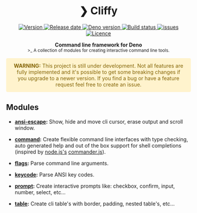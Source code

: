 <h1 align="center">❯ Cliffy</h1>

<p align="center">
  <a href="https://github.com/c4spar/deno-cliffy/releases">
    <img alt="Version" src="https://img.shields.io/github/v/release/c4spar/deno-cliffy?logo=github" />
  </a>
  <a href="https://github.com/c4spar/deno-cliffy/releases">
    <img alt="Release date" src="https://img.shields.io/github/release-date/c4spar/deno-cliffy?logo=github" />
  </a>
  <a href="https://deno.land/">
    <img alt="Deno version" src="https://img.shields.io/badge/deno-^1.2.0-blue?logo=deno" />
  </a>
  <a href="https://github.com/c4spar/deno-cliffy/actions?query=workflow%3Aci">
    <img alt="Build status" src="https://github.com/c4spar/deno-cliffy/workflows/ci/badge.svg?branch=master" />
  </a>
  <a href="https://github.com/c4spar/deno-cliffy/issues?q=is%3Aissue+is%3Aopen+label%3Amodule%3Acommand">
    <img alt="issues" src="https://img.shields.io/github/issues/c4spar/deno-cliffy?label=issues&logo=github">
  </a>
  <a href="https://github.com/c4spar/deno-cliffy/actions?query=workflow%3Aci">
    <img alt="Licence" src="https://img.shields.io/github/license/c4spar/deno-cliffy?logo=github" />
  </a>
</p>

<p align="center">
  <b>Command line framework for Deno</b></br>
  <sub>>_ A collection of modules for creating interactive command line tools.</sub>
</p>

<p align="center" style="color: #856404; background-color: #fff3cd; border-color: #ffeeba; padding: .75rem 1.25rem; margin-bottom: 1rem; border-radius: .25rem;">
    <b>WARNING:</b> This project is still under development. Not all features are fully implemented and it's possible to get some breaking changes if you upgrade to a newer version. If you find a bug or have a feature request feel free to create an issue.
</p>

## Modules

* **[ansi-escape](ansi-escape/):** Show, hide and move cli cursor, erase output and scroll window.

* **[command](command/):** Create flexible command line interfaces with type checking, auto generated help and out of the box support for shell completions (inspired by [node.js's](http://nodejs.org) [commander.js](https://github.com/tj/commander.js/blob/master/Readme.md)).

* **[flags](flags/):** Parse command line arguments.

* **[keycode](keycode/):** Parse ANSI key codes.

* **[prompt](prompt/):** Create interactive prompts like: checkbox, confirm, input, number, select, etc...

* **[table](table/):** Create cli table's with border, padding, nested table's, etc...
